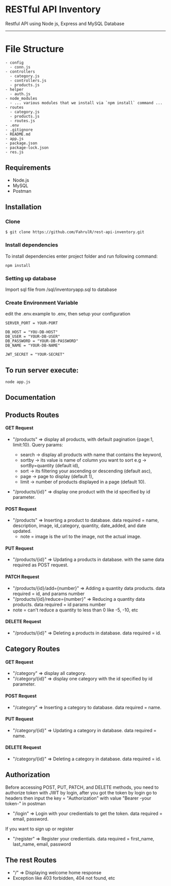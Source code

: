 # RESTful API Inventory
Restful API using Node js, Express and MySQL Database

----

# File Structure

    - config
      - conn.js
    - controllers
      - category.js
      - controllers.js
      - products.js
    - helper
      - auth.js
    - node_modules
      - ... various modules that we install via `npm install` command ...
    - routes
      - category.js
      - products.js
      - routes.js
    - .env
    - .gitignore
    - README.md
    - app.js
    - package.json
    - package-lock.json
    - res.js

## Requirements

- Node.js
- MySQL
- Postman

## Installation
### Clone
```
$ git clone https://github.com/FahrulR/rest-api-inventory.git
```
### Install dependencies

To install dependencies enter project folder and run following command:

`npm install`

### Setting up database

Import sql file from /sql/inventoryapp.sql to database


### Create Environment Variable
edit the .env.example to .env, then setup your configuration 

```
SERVER_PORT = YOUR-PORT

DB_HOST = "YOU-DB-HOST"
DB_USER = "YOUR-DB-USER"
DB_PASSWORD = "YOUR-DB-PASSWORD"
DB_NAME = "YOUR-DB-NAME"

JWT_SECRET = "YOUR-SECRET"
```

## To run server execute:

`node app.js`


## Documentation

## Products Routes

#### GET Request

 - "/products" => display all products, with default pagination {page:1, limit:10}. Query params:
    - search -> display all products with name that contains the keyword,
	- sortby -> its value is name of column you want to sort e.g -> sortBy=quantity (default id),
    - sort -> its filtering your ascending or descending (default asc),
	- page -> page to display (default 1),
	- limit -> number of products displayed in a page (default 10).

 - "/products/{id}" => display one product with the id specified by id parameter.

#### POST Request

 - "/products" => Inserting a product to database. data required = name, description, image, id_category, quantity, date_added, and date updated.
	- note = image is the url to the image, not the actual image.

#### PUT Request

 - "/products/{id}" => Updating a products in database. with the same data required as POST request.

#### PATCH Request

 - "/products/{id}/add={number}" => Adding a quantity data products. data required = id, and params number
 - "/products/{id}/reduce={number}" => Reducing a quantity data products. data required = id params number
 - note = can't reduce a quantity to less than 0 like -5, -10, etc

#### DELETE Request

 - "/products/{id}" => Deleting a products in database. data required = id.
 


## Category Routes

#### GET Request

 - "/category" => display all category.
 - "/category/{id}" => display one category with the id specified by id parameter.


#### POST Request

 - "/category" => Inserting a category to database. data required = name.


#### PUT Request

 - "/category/{id}" => Updating a category in database. data required = name.


#### DELETE Request

 - "/category/{id}" => Deleting a category in database. data required = id.


## Authorization
Before accessing POST, PUT, PATCH, and DELETE methods, you need to authorize token with JWT by login, after you got the token by login
go to headers then input the key = "Authorization" with value "Bearer -your token-" in postman
- "/login" => Login with your credientials to get the token. data required = email, password.
  
If you want to sign up or register
- "/register" => Register your credientials. data required = first_name, last_name, email, password

## The rest Routes

 - "/" => Displaying welcome home response
 - Exception like 403 forbidden, 404 not found, etc 
